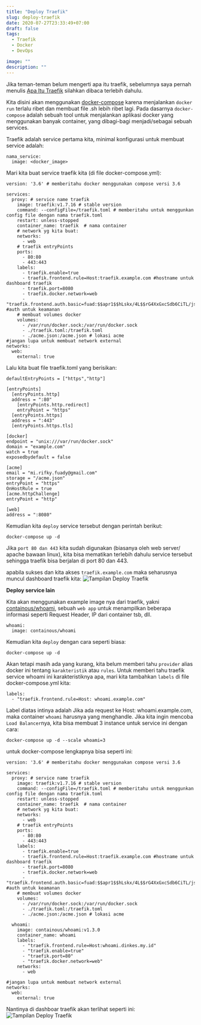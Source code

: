 ```yaml
---
title: "Deploy Traefik"
slug: deploy-traefik
date: 2020-07-27T23:33:49+07:00
draft: false
tags:
  - Traefik
  - Docker
  - DevOps

image: ""
description: ""
---
```


Jika teman-teman belum mengerti apa itu traefik, sebelumnya saya pernah menulis [Apa Itu Traefik](/posts/apa-itu-traefik/) silahkan dibaca terlebih dahulu.

Kita disini akan menggunakan [docker-compose](https://docs.docker.com/compose/) karena menjalankan `docker run` terlalu ribet dan membuat file .sh lebih ribet lagi. Pada dasarnya `docker-compose` adalah sebuah tool untuk menjalankan aplikasi docker yang menggunakan banyak container, yang dibagi-bagi menjadi/sebagai sebuah services.

Traefik adalah service pertama kita, minimal konfigurasi untuk membuat service adalah:

    nama_service:
      image: <docker_image>

Mari kita buat service traefik kita (di file docker-compose.yml):

    version: '3.6' # memberitahu docker menggunakan compose versi 3.6

    services:
      proxy: # service name traefik
        image: traefik:v1.7.16 # stable version
        command: --configFile=/traefik.toml # memberitahu untuk menggunkan config file dengan nama traefik.toml
        restart: unless-stopped
        container_name: traefik  # nama container
        # network yg kita buat:
        networks:
          - web
        # traefik entryPoints
        ports:
          - 80:80
          - 443:443
        labels:
          - traefik.enable=true
          - traefik.frontend.rule=Host:traefik.example.com #hostname untuk dashboard traefik
          - traefik.port=8080
          - traefik.docker.network=web
          - "traefik.frontend.auth.basic=fuad:$$apr1$$hLskx/4L$$rG4XxGxcSdb6CiTL/jsqAP0" #auth untuk keamanan
        # membuat volumes docker
        volumes:
          - /var/run/docker.sock:/var/run/docker.sock
          - ./traefik.toml:/traefik.toml
          - ./acme.json:/acme.json # lokasi acme
    #jangan lupa untuk membuat network external
    networks:
      web:
        external: true

Lalu kita buat file traefik.toml yang berisikan:

    defaultEntryPoints = ["https","http"]

    [entryPoints]
      [entryPoints.http]
      address = ":80"
        [entryPoints.http.redirect]
        entryPoint = "https"
      [entryPoints.https]
      address = ":443"
      [entryPoints.https.tls]

    [docker]
    endpoint = "unix:///var/run/docker.sock"
    domain = "example.com"
    watch = true
    exposedbydefault = false

    [acme]
    email = "mi.rifky.fuady@gmail.com"
    storage = "/acme.json"
    entryPoint = "https"
    OnHostRule = true
    [acme.httpChallenge]
    entryPoint = "http"

    [web]
    address = ":8080"

Kemudian kita `deploy` service tersebut dengan perintah berikut:

    docker-compose up -d

Jika `port 80 dan 443` kita sudah digunakan (biasanya oleh web server/ apache bawaan linux), kita bisa mematikan terlebih dahulu service tersebut sehingga traefik bisa berjalan di port 80 dan 443.

apabila sukses dan kita akses `traefik.example.com` maka seharusnya muncul dashboard traefik kita: ![Tampilan Deploy Traefik](/img/deploy-traefik/1.png)

**Deploy service lain**

Kita akan menggunakan example image nya dari traefik, yakni [containous/whoami](https://github.com/traefik/whoami), sebuah `web app` untuk menampilkan beberapa informasi seperti Request Header, IP dari container tsb, dll.

    whoami:
      image: containous/whoami

Kemudian kita `deploy` dengan cara seperti biasa:

    docker-compose up -d

Akan tetapi masih ada yang kurang, kita belum memberi tahu `provider` alias docker ini tentang `karakteristik` atau `rules`. Untuk memberi tahu traefik service whoami ini karakteristiknya apa, mari kita tambahkan `labels` di file docker-compose.yml kita:

    labels:
      - "traefik.frontend.rule=Host: whoami.example.com"

Label diatas intinya adalah Jika ada request ke Host: whoami.example.com, maka container `whoami` harusnya yang menghandle. Jika kita ingin mencoba `Load Balancer`nya, kita bisa membuat 3 instance untuk service ini dengan cara:

    docker-compose up -d --scale whoami=3

untuk docker-compose lengkapnya bisa seperti ini:

    version: '3.6' # memberitahu docker menggunakan compose versi 3.6

    services:
      proxy: # service name traefik
        image: traefik:v1.7.16 # stable version
        command: --configFile=/traefik.toml # memberitahu untuk menggunkan config file dengan nama traefik.toml
        restart: unless-stopped
        container_name: traefik  # nama container
        # network yg kita buat:
        networks:
          - web
        # traefik entryPoints
        ports:
          - 80:80
          - 443:443
        labels:
          - traefik.enable=true
          - traefik.frontend.rule=Host:traefik.example.com #hostname untuk dashboard traefik
          - traefik.port=8080
          - traefik.docker.network=web
          - "traefik.frontend.auth.basic=fuad:$$apr1$$hLskx/4L$$rG4XxGxcSdb6CiTL/jsqAP0" #auth untuk keamanan
        # membuat volumes docker
        volumes:
          - /var/run/docker.sock:/var/run/docker.sock
          - ./traefik.toml:/traefik.toml
          - ./acme.json:/acme.json # lokasi acme

      whoami:
        image: containous/whoami:v1.3.0
        container_name: whoami
        labels:
          - "traefik.frontend.rule=Host:whoami.dinkes.my.id"
          - "traefik.enable=true"
          - "traefik.port=80"
          - "traefik.docker.network=web"
        networks:
          - web

    #jangan lupa untuk membuat network external
    networks:
      web:
        external: true

Nantinya di dashboar traefik akan terlihat seperti ini: ![Tampilan Deploy Traefik](/img/deploy-traefik/2.png)
